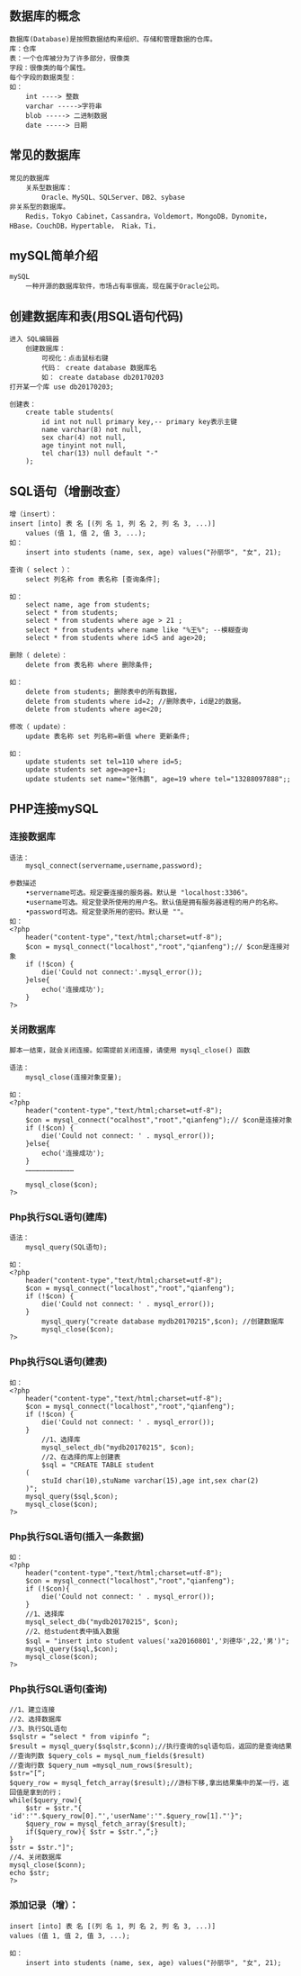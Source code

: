 ## 数据库的概念
	数据库(Database)是按照数据结构来组织、存储和管理数据的仓库。
	库：仓库
	表：一个仓库被分为了许多部分，很像类
	字段：很像类的每个属性。
	每个字段的数据类型：
	如：
		int ----> 整数
		varchar ----->字符串
		blob -----> 二进制数据
		date -----> 日期
	
## 常见的数据库
	常见的数据库
		关系型数据库：
			Oracle、MySQL、SQLServer、DB2、sybase
	非关系型的数据库。
		Redis，Tokyo Cabinet，Cassandra，Voldemort，MongoDB，Dynomite， HBase，CouchDB，Hypertable， Riak，Ti，
	
## mySQL简单介绍
	mySQL
		一种开源的数据库软件，市场占有率很高，现在属于Oracle公司。

## 创建数据库和表(用SQL语句代码)
	进入 SQL编辑器
		创建数据库：
			可视化：点击鼠标右键
			代码： create database 数据库名
			如： create database db20170203
	打开某一个库 use db20170203;
	
	创建表：
		create table students(
			id int not null primary key,-- primary key表示主键
			name varchar(8) not null,
			sex char(4) not null,
			age tinyint not null,
			tel char(13) null default "-"
		); 
	
## SQL语句（增删改查）
	增（insert）：
	insert [into] 表 名 [(列 名 1, 列 名 2, 列 名 3, ...)]
		values (值 1, 值 2, 值 3, ...);
	如：
		insert into students (name, sex, age) values("孙丽华", "女", 21);
	
	查询（ select ）：
		select 列名称 from 表名称 [查询条件];
		
	如：
		select name, age from students;
		select * from students;
		select * from students where age > 21 ;
		select * from students where name like "%王%"; --模糊查询
		select * from students where id<5 and age>20; 	
	
	删除（ delete）：
		delete from 表名称 where 删除条件; 
	
	如：
		delete from students; 删除表中的所有数据，
		delete from students where id=2; //删除表中，id是2的数据。
		delete from students where age<20; 
	
	修改（ update）：
		update 表名称 set 列名称=新值 where 更新条件;
	
	如：
		update students set tel=110 where id=5;
		update students set age=age+1;
		update students set name="张伟鹏", age=19 where tel="13288097888";;
	
## PHP连接mySQL

### 连接数据库
	语法：
		mysql_connect(servername,username,password);
	
	参数描述
		•servername可选。规定要连接的服务器。默认是 "localhost:3306"。
		•username可选。规定登录所使用的用户名。默认值是拥有服务器进程的用户的名称。
		•password可选。规定登录所用的密码。默认是 ""。
	如：
	<?php
		header("content-type","text/html;charset=utf-8");
		$con = mysql_connect("localhost","root","qianfeng");// $con是连接对象
		if (!$con) {
			die('Could not connect:'.mysql_error());
		}else{
			echo('连接成功');
		}
	?>
	
### 关闭数据库
	脚本一结束，就会关闭连接。如需提前关闭连接，请使用 mysql_close() 函数
	
	语法：
		mysql_close(连接对象变量);
		
	如：
	<?php
		header("content-type","text/html;charset=utf-8");
		$con = mysql_connect("ocalhost","root","qianfeng");// $con是连接对象
		if (!$con) {
			die('Could not connect: ' . mysql_error());
		}else{
			echo('连接成功');
		}
		………………………………
		
		mysql_close($con);
	?>
	
### Php执行SQL语句(建库)
	语法：
		mysql_query(SQL语句);
	
	如：
	<?php
		header("content-type","text/html;charset=utf-8");
		$con = mysql_connect("localhost","root","qianfeng");
		if (!$con) {
			die('Could not connect: ' . mysql_error());
		}
			mysql_query("create database mydb20170215",$con); //创建数据库
			mysql_close($con);
	?>
	
### Php执行SQL语句(建表)
	如：
	<?php
		header("content-type","text/html;charset=utf-8");
		$con = mysql_connect("localhost","root","qianfeng");
		if (!$con) {
			die('Could not connect: ' . mysql_error());
		}
			//1、选择库
			mysql_select_db("mydb20170215", $con);
			//2、在选择的库上创建表
			$sql = "CREATE TABLE student
		(
			stuId char(10),stuName varchar(15),age int,sex char(2)
		)";
		mysql_query($sql,$con);
		mysql_close($con);
	?>
	
### Php执行SQL语句(插入一条数据)
	如：
	<?php
		header("content-type","text/html;charset=utf-8");
		$con = mysql_connect("localhost","root","qianfeng");
		if (!$con){
			die('Could not connect: ' . mysql_error());
		}
		//1、选择库
		mysql_select_db("mydb20170215", $con);
		//2、给student表中插入数据
		$sql = "insert into student values('xa20160801','刘德华',22,'男')";
		mysql_query($sql,$con);
		mysql_close($con);
	?>	

### Php执行SQL语句(查询)
	//1、建立连接
	//2、选择数据库
	//3、执行SQL语句
	$sqlstr = “select * from vipinfo “;
	$result = mysql_query($sqlstr,$conn);//执行查询的sql语句后，返回的是查询结果
	//查询列数 $query_cols = mysql_num_fields($result)
	//查询行数 $query_num =mysql_num_rows($result);
	$str="[“;
	$query_row = mysql_fetch_array($result);//游标下移,拿出结果集中的某一行，返回值是拿到的行；
	while($query_row){
		$str = $str."{ 'id':'".$query_row[0]."','userName':'".$query_row[1]."'}";
		$query_row = mysql_fetch_array($result);
		if($query_row){ $str = $str.",“;}
	}
	$str = $str."]";
	//4、关闭数据库
	mysql_close($conn);
	echo $str;
	?>

### 添加记录（增）：
	insert [into] 表 名 [(列 名 1, 列 名 2, 列 名 3, ...)]
	values (值 1, 值 2, 值 3, ...);

	如：
		insert into students (name, sex, age) values("孙丽华", "女", 21);
